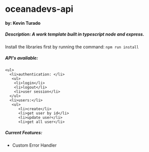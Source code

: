 # oceanadevs-api
#### by: Kevin Turado

##### Description: A work template built in typescript node and express. 

Install the libraries first by running the command:
`npm run install`

##### API's available: <br>
    <ul>
      <li>authentication: </li>
       <ul>
        <li>login</li>
        <li>logout</li>
        <li>user session</li>
      </ul>
      <li>users:</li>
       <ul>
          <li>create</li>
          <li>get user by id</li>
          <li>update user</li>
          <li>get all user</li>
  </ul>

  ##### Current Features:
  - Custom Error Handler
